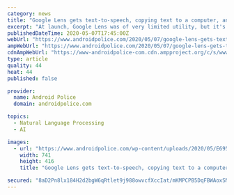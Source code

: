 ```yaml
---
category: news
title: "Google Lens gets text-to-speech, copying text to a computer, and more"
excerpt: "At launch, Google Lens was of very limited utility, but it's getting better. Today, Google has announced a raft of new text-oriented features in Lens,"
publishedDateTime: 2020-05-07T17:45:00Z
webUrl: "https://www.androidpolice.com/2020/05/07/google-lens-gets-text-to-speech-copying-text-to-a-computer-and-more/"
ampWebUrl: "https://www.androidpolice.com/2020/05/07/google-lens-gets-text-to-speech-copying-text-to-a-computer-and-more/?amp"
cdnAmpWebUrl: "https://www-androidpolice-com.cdn.ampproject.org/c/s/www.androidpolice.com/2020/05/07/google-lens-gets-text-to-speech-copying-text-to-a-computer-and-more/?amp"
type: article
quality: 44
heat: 44
published: false

provider:
  name: Android Police
  domain: androidpolice.com

topics:
  - Natural Language Processing
  - AI

images:
  - url: "https://www.androidpolice.com/wp-content/uploads/2020/05/E695_Lens_Productivity_Blog_Header2x_BdBso.max-1000x1000-1.png"
    width: 741
    height: 416
    title: "Google Lens gets text-to-speech, copying text to a computer, and more"

secured: "8aD2Pn8lx184H2d2bgW6qRtlet9j988owvcfXccIat/mKMPCPB5DqFBWAoxSMGnzET1xPbLdDcTk8D72Xed7w27z7BO7s6ei2SuSBZum0xl8gSy5CAzl2srJAYH4ZjKMq+J39po97p8jMr7iGQmq5FhD1NJ8zfi93yc8qNykrFDOHc0IvSSnTO+QBNEmCMSyoJmtz/2O6szkDSCpjXsFt+3NuMN9RqHOt3Zn37md7Km7ol2oblzJbH7t+E98EGa1q+BlWYLmx7DBdCRmHIXMzeMOYjivj4a/TQru7KaIjMlODcZsm5LixdQEY9II+B/m8Xzq3AOMmXhXKbv0Sy4PxBXas+IyhbCtB3iDExcR+RJFr8Z1LveNHc5c0w5kxPtXeMUwhQ2/cywvvToSCU0s+O3ua5+woTNPuKf5EdAU4LGGk7T2w5h3F+OkLurTQ58M/yMhfThY6E2AwLZ7qQC5NqzQ9xUiokmm64jEL1L2kKk=;PkhbE4hYR11u66/KyMwWUQ=="
---
```


